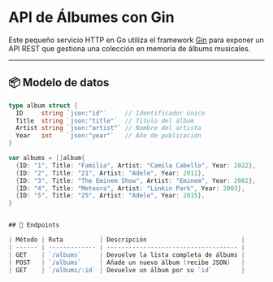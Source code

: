 # API de Álbumes con Gin

Este pequeño servicio HTTP en Go utiliza el framework [Gin](https://github.com/gin-gonic/gin) para exponer un API REST que gestiona una colección en memoria de álbums musicales.

---

## 📦 Modelo de datos

```go
type album struct {
  ID     string `json:"id"`     // Identificador único
  Title  string `json:"title"`  // Título del álbum
  Artist string `json:"artist"` // Nombre del artista
  Year   int    `json:"year"`   // Año de publicación
}

var albums = []album{
  {ID: "1", Title: "Familia", Artist: "Camila Cabello", Year: 2022},
  {ID: "2", Title: "21", Artist: "Adele", Year: 2011},
  {ID: "3", Title: "The Eminem Show", Artist: "Eminem", Year: 2002},
  {ID: "4", Title: "Meteora", Artist: "Linkin Park", Year: 2003},
  {ID: "5", Title: "25", Artist: "Adele", Year: 2015},
}


## 🚀 Endpoints

| Método | Ruta          | Descripción                          |
| ------ | ------------- | ------------------------------------ |
| GET    | `/albums`     | Devuelve la lista completa de álbums |
| POST   | `/albums`     | Añade un nuevo álbum (recibe JSON)   |
| GET    | `/albums/:id` | Devuelve un álbum por su `id`        |
